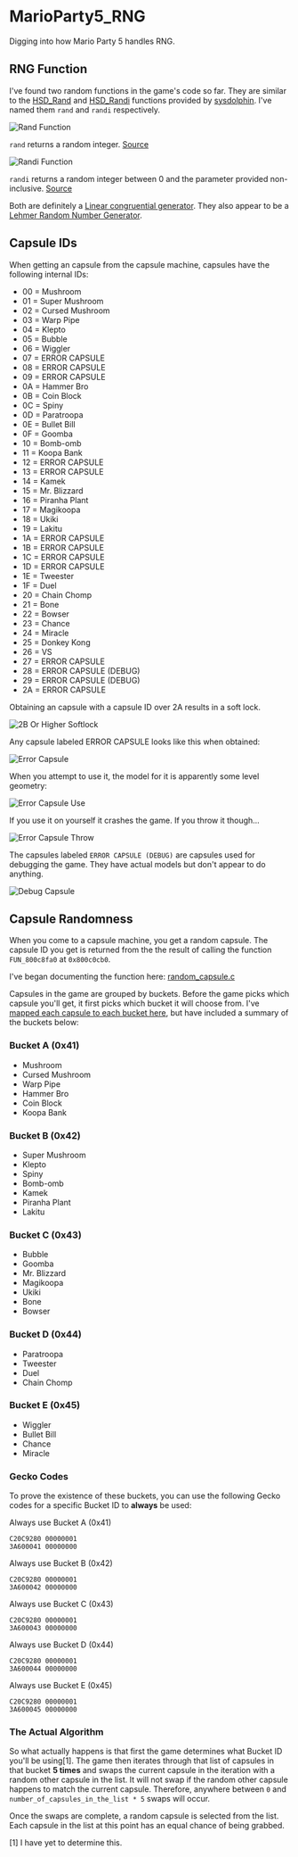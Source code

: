 # MarioParty5_RNG

Digging into how Mario Party 5 handles RNG.

## RNG Function

I've found two random functions in the game's code so far. They are similar to the [HSD_Rand](https://github.com/doldecomp/gnt4/blob/master/src/sysdolphin/random.c#L11) and [HSD_Randi](https://github.com/doldecomp/gnt4/blob/master/src/sysdolphin/random.c#L31) functions provided by [sysdolphin](https://wiki.mariocube.com/index.php/Sysdolphin). I've named them `rand` and `randi` respectively.

![Rand Function](/img/rand.PNG?raw=true "Rand Function")

`rand` returns a random integer. [Source](https://gist.github.com/NicholasMoser/ec152e10388a786d86ec6be85f184b9d)

![Randi Function](/img/randi.PNG?raw=true "Randi Function")

`randi` returns a random integer between 0 and the parameter provided non-inclusive. [Source](https://gist.github.com/NicholasMoser/a17c38d41692364e9cf2e4b86aae1e98)

Both are definitely a [Linear congruential generator](https://en.wikipedia.org/wiki/Linear_congruential_generator). They also appear to be a [Lehmer Random Number Generator](https://en.wikipedia.org/wiki/Lehmer_random_number_generator).

## Capsule IDs

When getting an capsule from the capsule machine, capsules have the following internal IDs:

- 00 = Mushroom
- 01 = Super Mushroom
- 02 = Cursed Mushroom
- 03 = Warp Pipe
- 04 = Klepto
- 05 = Bubble
- 06 = Wiggler
- 07 = ERROR CAPSULE
- 08 = ERROR CAPSULE
- 09 = ERROR CAPSULE
- 0A = Hammer Bro
- 0B = Coin Block
- 0C = Spiny
- 0D = Paratroopa
- 0E = Bullet Bill
- 0F = Goomba
- 10 = Bomb-omb
- 11 = Koopa Bank
- 12 = ERROR CAPSULE
- 13 = ERROR CAPSULE
- 14 = Kamek
- 15 = Mr. Blizzard
- 16 = Piranha Plant
- 17 = Magikoopa
- 18 = Ukiki
- 19 = Lakitu
- 1A = ERROR CAPSULE
- 1B = ERROR CAPSULE
- 1C = ERROR CAPSULE
- 1D = ERROR CAPSULE
- 1E = Tweester
- 1F = Duel
- 20 = Chain Chomp
- 21 = Bone
- 22 = Bowser
- 23 = Chance
- 24 = Miracle
- 25 = Donkey Kong
- 26 = VS
- 27 = ERROR CAPSULE
- 28 = ERROR CAPSULE (DEBUG)
- 29 = ERROR CAPSULE (DEBUG)
- 2A = ERROR CAPSULE

Obtaining an capsule with a capsule ID over 2A results in a soft lock.

![2B Or Higher Softlock](/img/2b_or_higher_softlock.PNG?raw=true "2B Or Higher Softlock")

Any capsule labeled ERROR CAPSULE looks like this when obtained:

![Error Capsule](/img/error_capsule.PNG?raw=true "Error Capsule")

When you attempt to use it, the model for it is apparently some level geometry:

![Error Capsule Use](/img/error_capsule_use.PNG?raw=true "Error Capsule Use")

If you use it on yourself it crashes the game. If you throw it though...

![Error Capsule Throw](/img/error_capsule.GIF?raw=true "Error Capsule Throw")

The capsules labeled `ERROR CAPSULE (DEBUG)` are capsules used for debugging the game. They have actual models but don't appear to do anything.

![Debug Capsule](/img/error_0x29.PNG?raw=true "Debug Capsule")

## Capsule Randomness

When you come to a capsule machine, you get a random capsule. The capsule ID you get is returned from the the result of calling the function `FUN_800c8fa0` at `0x800c0cb0`.

I've began documenting the function here: [random_capsule.c](https://gist.github.com/NicholasMoser/02b477cd16e1d5ea1ba6e8c4cea1333e)

Capsules in the game are grouped by buckets. Before the game picks which capsule you'll get, it first picks which bucket it will choose from. I've [mapped each capsule to each bucket here](https://gist.github.com/NicholasMoser/5beafc9a00269b64469eb7f176990dbb), but have included a summary of the buckets below:

### Bucket A (0x41)

- Mushroom
- Cursed Mushroom
- Warp Pipe
- Hammer Bro
- Coin Block
- Koopa Bank

### Bucket B (0x42)

- Super Mushroom
- Klepto
- Spiny
- Bomb-omb
- Kamek
- Piranha Plant
- Lakitu

### Bucket C (0x43)

- Bubble
- Goomba
- Mr. Blizzard
- Magikoopa
- Ukiki
- Bone
- Bowser

### Bucket D (0x44)

- Paratroopa
- Tweester
- Duel
- Chain Chomp

### Bucket E (0x45)

- Wiggler
- Bullet Bill
- Chance
- Miracle

### Gecko Codes

To prove the existence of these buckets, you can use the following Gecko codes for a specific Bucket ID to **always** be used:

Always use Bucket A (0x41)

```hex
C20C9280 00000001
3A600041 00000000
```

Always use Bucket B (0x42)

```hex
C20C9280 00000001
3A600042 00000000
```

Always use Bucket C (0x43)

```hex
C20C9280 00000001
3A600043 00000000
```

Always use Bucket D (0x44)

```hex
C20C9280 00000001
3A600044 00000000
```

Always use Bucket E (0x45)

```hex
C20C9280 00000001
3A600045 00000000
```

### The Actual Algorithm

So what actually happens is that first the game determines what Bucket ID you'll be using[1]. The game then iterates through that list of capsules in that bucket **5 times** and swaps the current capsule in the iteration with a random other capsule in the list. It will not swap if the random other capsule happens to match the current capsule. Therefore, anywhere between `0` and `number_of_capsules_in_the_list * 5` swaps will occur.

Once the swaps are complete, a random capsule is selected from the list. Each capsule in the list at this point has an equal chance of being grabbed.

[1] I have yet to determine this.
